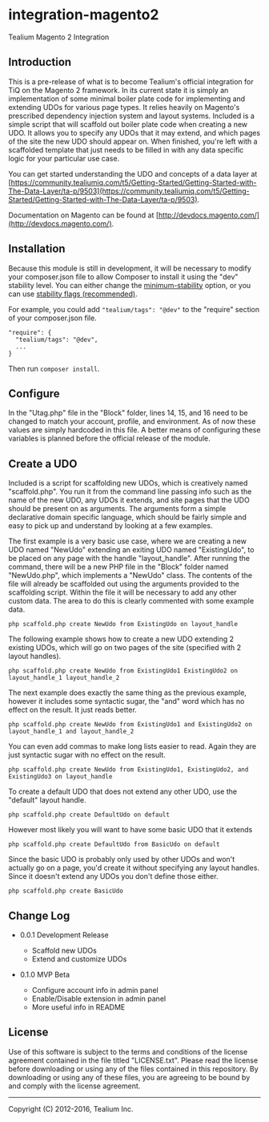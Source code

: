 # integration-magento2
Tealium Magento 2 Integration

## Introduction
This is a pre-release of what is to become Tealium's official integration for TiQ on the Magento 2 framework. In its current state it is simply an implementation of some minimal boiler plate code for implementing and extending UDOs for various page types. It relies heavily on Magento's prescribed dependency injection system and layout systems. Included is a simple script that will scaffold out boiler plate code when creating a new UDO. It allows you to specify any UDOs that it may extend, and which pages of the site the new UDO should appear on. When finished, you're left with a scaffolded template that just needs to be filled in with any data specific logic for your particular use case.

You can get started understanding the UDO and concepts of a data layer at [https://community.tealiumiq.com/t5/Getting-Started/Getting-Started-with-The-Data-Layer/ta-p/9503](https://community.tealiumiq.com/t5/Getting-Started/Getting-Started-with-The-Data-Layer/ta-p/9503).

Documentation on Magento can be found at [http://devdocs.magento.com/](http://devdocs.magento.com/).

## Installation
Because this module is still in development, it will be necessary to modify your composer.json file to allow Composer to install it using the "dev" stability level. You can either change the [minimum-stability](https://getcomposer.org/doc/04-schema.md#minimum-stability) option, or you can use [stability flags (recommended)](https://getcomposer.org/doc/04-schema.md#minimum-stability).

For example, you could add ```"tealium/tags": "@dev"``` to the "require" section of your composer.json file.

```
"require": {
  "tealium/tags": "@dev",
  ...
}
```
Then run ```composer install```.

## Configure
In the "Utag.php" file in the "Block" folder, lines 14, 15, and 16 need to be changed to match your account, profile, and environment. As of now these values are simply hardcoded in this file. A better means of configuring these variables is planned before the official release of the module.

## Create a UDO
Included is a script for scaffolding new UDOs, which is creatively named "scaffold.php". You run it from the command line passing info such as the name of the new UDO, any UDOs it extends, and site pages that the UDO should be present on as arguments. The arguments form a simple declarative domain specific language, which should be fairly simple and easy to pick up and understand by looking at a few examples.

The first example is a very basic use case, where we are creating a new UDO named "NewUdo" extending an exiting UDO named "ExistingUdo", to be placed on any page with the handle "layout_handle". After running the command, there will be a new PHP file in the "Block" folder named "NewUdo.php", which implements a "NewUdo" class. The contents of the file will already be scaffolded out using the arguments provided to the scaffolding script. Within the file it will be necessary to add any other custom data. The area to do this is clearly commented with some example data.
```shell
php scaffold.php create NewUdo from ExistingUdo on layout_handle
```
The following example shows how to create a new UDO extending 2 existing UDOs, which will go on two pages of the site (specified with 2 layout handles).
```shell
php scaffold.php create NewUdo from ExistingUdo1 ExistingUdo2 on layout_handle_1 layout_handle_2
```
The next example does exactly the same thing as the previous example, however it includes some syntactic sugar, the "and" word which has no effect on the result. It just reads better.
```shell
php scaffold.php create NewUdo from ExistingUdo1 and ExistingUdo2 on layout_handle_1 and layout_handle_2
```
You can even add commas to make long lists easier to read. Again they are just syntactic sugar with no effect on the result.
```shell
php scaffold.php create NewUdo from ExistingUdo1, ExistingUdo2, and ExistingUdo3 on layout_handle
```
To create a default UDO that does not extend any other UDO, use the "default" layout handle.
```shell
php scaffold.php create DefaultUdo on default
```
However most likely you will want to have some basic UDO that it extends
```shell
php scaffold.php create DefaultUdo from BasicUdo on default
```
Since the basic UDO is probably only used by other UDOs and won't actually go on a page, you'd create it without specifying any layout handles. Since it doesn't extend any UDOs you don't define those either.
```shell
php scaffold.php create BasicUdo
```

## Change Log

- 0.0.1 Development Release
    - Scaffold new UDOs
    - Extend and customize UDOs


- 0.1.0 MVP Beta
    - Configure account info in admin panel
    - Enable/Disable extension in admin panel
    - More useful info in README

## License

Use of this software is subject to the terms and conditions of the license agreement contained in the file titled "LICENSE.txt".  Please read the license before downloading or using any of the files contained in this repository. By downloading or using any of these files, you are agreeing to be bound by and comply with the license agreement.

---
Copyright (C) 2012-2016, Tealium Inc.
